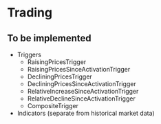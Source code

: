 # Trading

## To be implemented

* Triggers
    * RaisingPricesTrigger
    * RaisingPricesSinceActivationTrigger
    * DecliningPricesTrigger
    * DecliningPricesSinceActivationTrigger
    * RelativeIncreaseSinceActivationTrigger
    * RelativeDeclineSinceActivationTrigger
    * CompositeTrigger
* Indicators (separate from historical market data)
